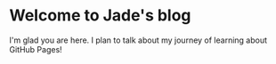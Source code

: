 # Welcome to Jade's blog

I'm glad you are here. I plan to talk about my journey of learning about GitHub Pages!
